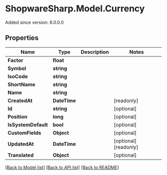 # ShopwareSharp.Model.Currency
Added since version: 6.0.0.0

## Properties

Name | Type | Description | Notes
------------ | ------------- | ------------- | -------------
**Factor** | **float** |  | 
**Symbol** | **string** |  | 
**IsoCode** | **string** |  | 
**ShortName** | **string** |  | 
**Name** | **string** |  | 
**CreatedAt** | **DateTime** |  | [readonly] 
**Id** | **string** |  | [optional] 
**Position** | **long** |  | [optional] 
**IsSystemDefault** | **bool** |  | [optional] 
**CustomFields** | **Object** |  | [optional] 
**UpdatedAt** | **DateTime** |  | [optional] [readonly] 
**Translated** | **Object** |  | [optional] 

[[Back to Model list]](../../README.md#documentation-for-models) [[Back to API list]](../../README.md#documentation-for-api-endpoints) [[Back to README]](../../README.md)

